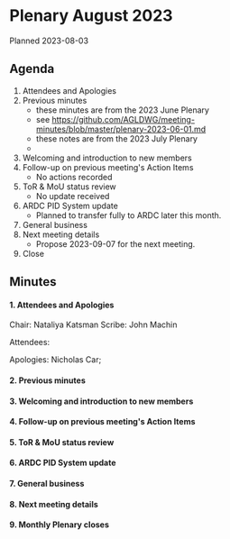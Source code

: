 # Plenary August 2023

Planned 2023-08-03

## Agenda

1. Attendees and Apologies
2. Previous minutes
    * these minutes are from the 2023 June Plenary
    * see <https://github.com/AGLDWG/meeting-minutes/blob/master/plenary-2023-06-01.md>
    * these notes are from the 2023 July Plenary
    *
3. Welcoming and introduction to new members
4. Follow-up on previous meeting's Action Items
    * No actions recorded
5. ToR & MoU status review
    * No update received
6. ARDC PID System update
    * Planned to transfer fully to ARDC later this month.
7. General business
8. Next meeting details
    * Propose 2023-09-07 for the next meeting.
9. Close 

## Minutes
#### 1. Attendees and Apologies

Chair:  Nataliya Katsman
Scribe:  John Machin

Attendees: 

Apologies: Nicholas Car;

#### 2. Previous minutes

#### 3. Welcoming and introduction to new members

#### 4. Follow-up on previous meeting's Action Items

#### 5. ToR & MoU status review

#### 6. ARDC PID System update

#### 7. General business

#### 8. Next meeting details

#### 9. Monthly Plenary closes

